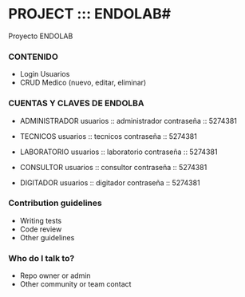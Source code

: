# PROJECT ::: ENDOLAB#

Proyecto ENDOLAB

### CONTENIDO ###

* Login Usuarios
* CRUD Medico (nuevo, editar, eliminar)

### CUENTAS Y CLAVES DE ENDOLBA ###

* ADMINISTRADOR 
  usuarios   :: administrador
  contraseña :: 5274381

* TECNICOS
  usuarios   :: tecnicos
  contraseña :: 5274381

* LABORATORIO
  usuarios   :: laboratorio
  contraseña :: 5274381

* CONSULTOR
  usuarios   :: consultor
  contraseña :: 5274381

* DIGITADOR
  usuarios   :: digitador
  contraseña :: 5274381

### Contribution guidelines ###

* Writing tests
* Code review
* Other guidelines

### Who do I talk to? ###

* Repo owner or admin
* Other community or team contact